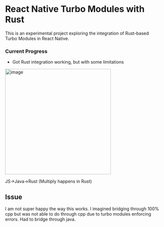 # React Native Turbo Modules with Rust

This is an experimental project exploring the integration of Rust-based Turbo Modules in React Native.

### Current Progress
- Got Rust integration working, but with some limitations

<img width="342" alt="image" src="https://github.com/user-attachments/assets/45d5e15a-5ccf-4b35-9468-87908fa7d2b9" />

JS->Java->Rust (Multiply happens in Rust)
## Issue
I am not super happy the way this works. I imagined bridging through  100% cpp but was not able to do through cpp due to turbo modules enforcing errors. Had to bridge through java. 

